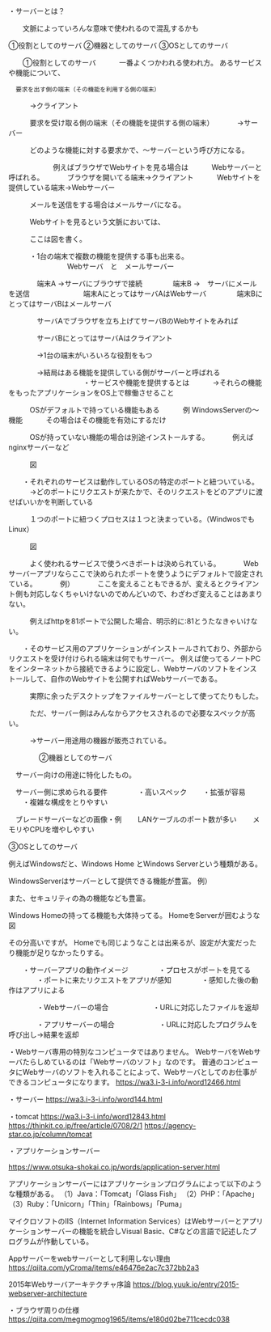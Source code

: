 
・サーバーとは？  

　　文脈によっていろんな意味で使われるので混乱するかも

①役割としてのサーバ
②機器としてのサーバ
③OSとしてのサーバ

　　①役割としてのサーバ
　　　一番よくつかわれる使われ方。
    あるサービスや機能について、

      要求を出す側の端末（その機能を利用する側の端末）
　　　→クライアント

　　　要求を受け取る側の端末（その機能を提供する側の端末）
　　　→サーバー


　　　どのような機能に対する要求かで、～サーバーという呼び方になる。

　　　
　　　例えばブラウザでWebサイトを見る場合は
　　　Webサーバーと呼ばれる。
　　　ブラウザを開いてる端末→クライアント
　　　Webサイトを提供している端末→Webサーバー

　　　メールを送信をする場合はメールサーバになる。

　　　Webサイトを見るという文脈においては、

　　　ここは図を書く。


　　　・1台の端末で複数の機能を提供する事も出来る。
　　　　
　　　　Webサーバ　と　メールサーバー

　　　　端末A →サーバにブラウザで接続
　　　　端末B →　サーバにメールを送信
　　　
　　　　端末AにとってはサーバAはWebサーバ
　　　　端末BにとってはサーバBはメールサーバ

　　　　サーバAでブラウザを立ち上げてサーバBのWebサイトをみれば

　　　　サーバBにとってはサーバAはクライアント

　　　　→1台の端末がいろいろな役割をもつ

　　　　→結局はある機能を提供している側がサーバーと呼ばれる
　　　　
　　　　
　　・サービスや機能を提供するとは
　　　→それらの機能をもったアプリケーションをOS上で稼働させること

　　　OSがデフォルトで持っている機能もある
　　　例 WindowsServerの～機能
　　　その場合はその機能を有効にするだけ

　　　OSが持っていない機能の場合は別途インストールする。
　　　例えばnginxサーバーなど

　　　図

　　・それぞれのサービスは動作しているOSの特定のポートと紐ついている。
　　　→どのポートにリクエストが来たかで、そのリクエストをどのアプリに渡せばいいかを判断している

　　　１つのポートに紐つくプロセスは１つと決まっている。（WindwosでもLinux）

　　　図

　　　よく使われるサービスで使うべきポートは決められている。
　　　Webサーバーアプリならここで決められたポートを使うようにデフォルトで設定されている。
　　　例）
　　　ここを変えることもできるが、変えるとクライアント側も対応しなくちゃいけないのでめんどいので、わざわざ変えることはあまりない。

　　　例えばhttpを81ポートで公開した場合、明示的に:81とうたなきゃいけない。




　　・そのサービス用のアプリケーションがインストールされており、外部からリクエストを受け付けられる端末は何でもサーバー。
例えば使ってるノートPCをインターネットから接続できるように設定し、Webサーバのソフトをインストールして、自作のWebサイトを公開すればWebサーバーである。

　　　実際に余ったデスクトップをファイルサーバーとして使ってたりもした。

　　　ただ、サーバー側はみんなからアクセスされるので必要なスペックが高い。

　　　→サーバー用途用の機器が販売されている。

　　　
　②機器としてのサーバ


　サーバー向けの用途に特化したもの。

　サーバー側に求められる要件　　
　　・高いスペック
　　・拡張が容易
　　・複雑な構成をとりやすい

　ブレードサーバーなどの画像・例
　　LANケーブルのポート数が多い
　　メモリやCPUを増やしやすい


  ③OSとしてのサーバ

  例えばWindowsだと、Windows Home とWindows Serverという種類がある。

  WindowsServerはサーバーとして提供できる機能が豊富。
  例）

  また、セキュリティの為の機能なども豊富。

  Windows Homeの持ってる機能も大体持ってる。
  HomeをServerが囲むような図

  その分高いですが。
  Homeでも同じようなことは出来るが、設定が大変だったり機能が足りなかったりする。



  
　　・サーバーアプリの動作イメージ
　　　　・プロセスがポートを見てる
　　　　・ポートに来たリクエストをアプリが感知
　　　　・感知した後の動作はアプリによる

　　　　・Webサーバーの場合
　　　　　　・URLに対応したファイルを返却

　　　　・アプリサーバーの場合
　　　　　　・URLに対応したプログラムを呼び出し→結果を返却


 ・Webサーバ専用の特別なコンピュータではありません。
   WebサーバをWebサーバたらしめているのは「Webサーバのソフト」なのです。
   普通のコンピュータにWebサーバのソフトを入れることによって、Webサーバとしてのお仕事ができるコンピュータになります。
   https://wa3.i-3-i.info/word12466.html


・サーバー
https://wa3.i-3-i.info/word144.html


・tomcat
https://wa3.i-3-i.info/word12843.html
https://thinkit.co.jp/free/article/0708/2/1
https://agency-star.co.jp/column/tomcat


・アプリケーションサーバー

https://www.otsuka-shokai.co.jp/words/application-server.html

アプリケーションサーバーにはアプリケーションプログラムによって以下のような種類がある。
（1）Java：「Tomcat」「Glass Fish」
（2）PHP：「Apache」
（3）Ruby：「Unicorn」「Thin」「Rainbows」「Puma」

マイクロソフトのIIS（Internet Information Services）はWebサーバーとアプリケーションサーバーの機能を統合しVisual Basic、C#などの言語で記述したプログラムが作動している。

Appサーバーをwebサーバーとして利用しない理由
https://qiita.com/yCroma/items/e46476e2ac7c372bb2a3

2015年Webサーバアーキテクチャ序論
https://blog.yuuk.io/entry/2015-webserver-architecture



・ブラウザ周りの仕様
https://qiita.com/megmogmog1965/items/e180d02be711cecdc038
